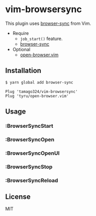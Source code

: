 # vim-browsersync

This plugin uses [browser-sync](https://github.com/BrowserSync/browser-sync) from Vim.

* Require
  * `job_start()` feature.
  * [browser-sync](https://github.com/BrowserSync/browser-sync)
* Optional
  * [open-browser.vim](https://github.com/tyru/open-browser.vim)

## Installation

```sh
$ yarn global add browser-sync
```

```vim
Plug 'tamago324/vim-browsersync'
Plug 'tyru/open-browser.vim'
```

## Usage

### :BrowserSyncStart

### :BrowserSyncOpen

### :BrowserSyncOpenUI

### :BrowserSyncStop

### :BrowserSyncReload


## License

MIT
